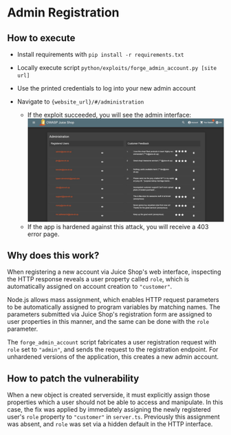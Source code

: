 # Admin Registration
## How to execute

- Install requirements with `pip install -r requirements.txt`

- Locally execute script `python/exploits/forge_admin_account.py [site url]`

- Use the printed credentials to log into your new admin account

- Navigate to `{website_url}/#/administration`
    - If the exploit succeeded, you will see the admin interface: ![admin interface](../how-to-images/juice-shop-admin-page.jpg) 
    - If the app is hardened against this attack, you will receive a 403 error page.

## Why does this work?
When registering a new account via Juice Shop's web interface, 
inspecting the HTTP response reveals a user property called `role`, 
which is automatically assigned on account creation to `"customer"`.

Node.js allows mass assignment, which enables HTTP request parameters 
to be automatically assigned to program variables by matching names. The 
parameters submitted via Juice Shop's registration form are assigned to user 
properties in this manner, and the same can be done with the `role` parameter.

The `forge_admin_account` script fabricates a user registration request 
with `role` set to `"admin"`, and sends the request to the registration 
endpoint. For unhardened versions of the application, this creates a new 
admin account.

## How to patch the vulnerability
When a new object is created serverside, it must explicitly assign those properties which a user should not be able to access and manipulate. In this case, the fix was applied by immediately assigning the newly registered user's `role` property to `"customer"` in `server.ts`. Previously this assignment was absent, and `role` was set via a hidden default in the HTTP interface.